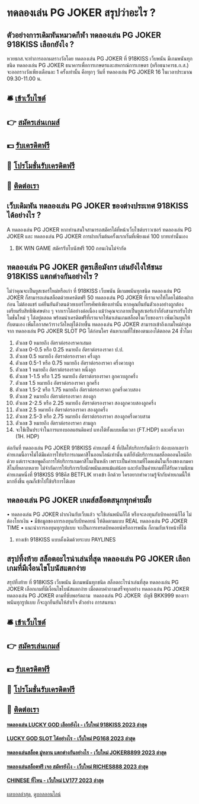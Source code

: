 # ทดลองเล่น PG JOKER สรุปว่าอะไร ?
## ตัวอย่างการเดิมพันหมวดกีฬา ทดลองเล่น PG JOKER 918KISS เลือกยังไง ?
หวยธกส.จะทำการออกผลรางวัลโดย ทดลองเล่น PG JOKER ที่ 918KISS เว็บพนัน มีเกมพนันทุกชนิด ทดลองเล่น PG JOKER ธนาคารเพื่อการเกษตรและสหกรณ์การเกษตร (หรือธนาคารธ.ก.ส.) จะออกรางวัลเพียงเดือนละ 1 ครั้งเท่านั้น คือทุกๆ วันที่ ทดลองเล่น PG JOKER 16 ในเวลาประมาณ 09.30-11.00 น.

## 🛎 [เข้าเว็บไซต์](https://bit.ly/3SdLNi2)
## 👉 [สมัครเล่นเกมส์](https://bit.ly/3SdLNi2)
## 💵 [รับเครดิตฟรี](https://bit.ly/3dyRKHj)
## 👑 [โปรโมชั่นรับเครดิตฟรี](https://bit.ly/3dyRKHj)
## 📱 [ติดต่อเรา](https://bit.ly/3dyRKHj)

## เว็บเดิมพัน ทดลองเล่น PG JOKER ของต่างประเทศ 918KISS ได้อย่างไร ?
A ทดลองเล่น PG JOKER หากท่านสนใจสามารถสมัครได้ที่หน้าเว็บไซต์บราวเซอร์ ทดลองเล่น PG JOKER และ ทดลองเล่น PG JOKER การฝากเริ่มต้นครั้งแรกเริ่มที่เพียงแค่ 100 บาทเท่านั้นเอง
1. BK WIN GAME สมัครรับโบนัสฟรี 100 ถอนเงินไม่จำกัด

## ทดลองเล่น PG JOKER สูตรเสือมังกร เล่นยังไงให้ชนะ 918KISS แตกต่างกันอย่างไร ?
ไม่ว่าคุณจะเป็นยูสเซอร์ใหม่หรือเก่า ที่ 918KISS เว็บพนัน มีเกมพนันทุกชนิด ทดลองเล่น PG JOKER ก็สามารถเล่นสล็อตด้วยเครดิตฟรี 50 ทดลองเล่น PG JOKER ที่เราแจกให้โดยไม่ต้องฝากก่อน ไม่ต้องแชร์ แค่ยืนยันตัวตนด้วยเบอร์โทรศัพท์เพียงเท่านั้น หากคุณยืนยันตัวเองอย่างถูกต้อง เตรียมรับสิทธิพิเศษต่าง ๆ จากเราได้อย่างต่อเนื่อง แม้ว่าคุณจะกลายเป็นยูสเซอร์เก่าก็ยังสามารถรับโปรโมชั่นใหม่ ๆ ได้อยู่ตลอด พร้อมนำเครดิตฟรีที่เราแจกให้มาเล่นเกมสล็อตในเว็บของเรา เพิ่มเงินทุนให้กับตนเอง เพิ่มโอกาสคว้ารางวัลใหญ่ได้ง่ายขึ้น ทดลองเล่น PG JOKER สามารถเข้าถึงเกมใหม่ล่าสุดจาก ทดลองเล่น PG JOKER SLOT PG ได้ก่อนใคร ค้นหาเกมที่ใช่ของตนเองได้ตลอด 24 ชั่วโมง
1. ตัวเลข 0 หมายถึง อัตราต่อรองราคาเสมอ
2. ตัวเลข 0-0.5 หรือ 0.25 หมายถึง อัตราต่อรองราคา ป.ป.
3. ตัวเลข 0.5 หมายถึง อัตราต่อรองราคา ครึ่งลูก
4. ตัวเลข 0.5-1 หรือ 0.75 หมายถึง อัตราต่อรองราคา ครึ่งควบลูก
5. ตัวเลข 1 หมายถึง อัตราต่อรองราคา หนึ่งลูก
6. ตัวเลข 1-1.5 หรือ 1.25 หมายถึง อัตราต่อรองราคา ลูกควบลูกครึ่ง
7. ตัวเลข 1.5 หมายถึง อัตราต่อรองราคา ลูกครึ่ง
8. ตัวเลข 1.5-2 หรือ 1.75 หมายถึง อัตราต่อรองราคา ลูกครึ่งควบสอง
9. ตัวเลข 2 หมายถึง อัตราต่อรองราคา สองลูก
10. ตัวเลข 2-2.5 หรือ 2.25 หมายถึง อัตราต่อรองราคา สองลูกควบสองลูกครึ่ง
11. ตัวเลข 2.5 หมายถึง อัตราต่อรองราคา สองลูกครึ่ง
12. ตัวเลข 2.5-3 หรือ 2.75 หมายถึง อัตราต่อรองราคา สองลูกครึ่งควบสาม
13. ตัวเลข 3 หมายถึง อัตราต่อรองราคา สามลูก
14. จะใช้เป็นประจำในการแทงบอลแฮนดิแคป แทงได้ทั้งแบบเต็มเวลา (FT.HDP) และครึ่งเวลา (1H. HDP)

ต่อกันที่ ทดลองเล่น PG JOKER 918KISS ค่ายเกมที่ 4 ที่เปิดให้บริการกันดีกว่า ต้องบอกเลยว่า ค่ายเกมนี้อาจไม่ได้มีแค่การให้บริการเกมคาสิโนออนไลน์เท่านั้น แต่ก็ยังมีบริการเกมสล็อตออนไลน์อีกด้วย แต่เราจะขอพูดถึงการให้บริการเกมคาสิโนเป็นหลัก เพราะเป็นค่ายเกมที่โดดเด่นในเรื่องของเกมคาสิโนที่หลากหลาย ไม่จำกัดการให้บริการกับนักพนันเลยแม้แต่น้อย และยังเป็นค่ายเกมที่ได้รับความนิยมค่ายเกมหนึ่งที่ 918KISS 918คีส BETFLIK ทางเข้า อีกด้วย ใครอยากทำความรู้จักกับค่ายเกมนี้ให้มากยิ่งขึ้น คุณก็เข้าไปใช้บริการได้เลย

## ทดลองเล่น PG JOKER เกมส์สล็อตสนุกทุกค่ายมั้ย
• ทดลองเล่น PG JOKER ฝากเงินกับเว็บแล้ว จะใช้เล่นพนันก็ได้ หรือจะลงทุนกับบิทคอยน์ก็ได้ ไม่ต้องโยกเงิน
• มีข้อมูลของการลงทุนกับบิทคอยน์ ให้ติดตามแบบ REAL ทดลองเล่น PG JOKER TIME
• แนะนำการลงทุนทุกรูปแบบ จะเป็นการเทรดบิทคอยน์หรือการพนัน ก็ถามกับเจ้าหน้าที่ได้
1. ทางเข้า 918KISS แบบดั้งเดิมด้วยระบบ PAYLINES

## สรุปทิ้งท้าย สล็อตอะไรน่าเล่นที่สุด ทดลองเล่น PG JOKER เลือกเกมที่มีเงื่อนไขโบนัสแตกง่าย
สรุปทิ้งท้าย ที่ 918KISS เว็บพนัน มีเกมพนันทุกชนิด สล็อตอะไรน่าเล่นที่สุด ทดลองเล่น PG JOKER เลือกเกมที่มีเงื่อนไขโบนัสแตกง่าย เมื่อตอบคำถามเสร็จทุกอย่าง ทดลองเล่น PG JOKER ทดลองเล่น PG JOKER ตามที่ซับพอร์ตถาม  ทดลองเล่น PG JOKER  บัญชี BKK999 ของเรา พนันทุกรูปแบบ ก็จะถูกยืนยันให้สำเร็จ
ตัวอย่าง การสนทนา

## 🛎 [เข้าเว็บไซต์](https://bit.ly/3SdLNi2)
## 👉 [สมัครเล่นเกมส์](https://bit.ly/3SdLNi2)
## 💵 [รับเครดิตฟรี](https://bit.ly/3dyRKHj)
## 👑 [โปรโมชั่นรับเครดิตฟรี](https://bit.ly/3dyRKHj)
## 📱 [ติดต่อเรา](https://bit.ly/3dyRKHj)

#### [ทดลองเล่น LUCKY GOD เลือกยังไง - เว็บใหม่ 918KISS 2023 ล่าสุด](https://atom.io/themes/ทดลองเล่น%20lucky%20god%20เลือกยังไง%20-%20เว็บใหม่%20918kiss%202023%20ล่าสุด)
#### [LUCKY GOD SLOT ได้อย่างไร - เว็บใหม่ PG168 2023 ล่าสุด](https://atom.io/themes/lucky%20god%20slot%20ได้อย่างไร%20-%20เว็บใหม่%20pg168%202023%20ล่าสุด)
#### [ทดลองเล่นสล็อต มู่หลาน แตกต่างกันอย่างไร - เว็บใหม่ JOKER8899 2023 ล่าสุด](https://atom.io/themes/ทดลองเล่นสล็อต%20มู่หลาน%20แตกต่างกันอย่างไร%20-%20เว็บใหม่%20joker8899%202023%20ล่าสุด)
#### [ทดลองเล่นสล็อตฟรี เจอ สมัครยังไง - เว็บใหม่ RICHES888 2023 ล่าสุด](https://atom.io/themes/ทดลองเล่นสล็อตฟรี%20เจอ%20สมัครยังไง%20-%20เว็บใหม่%20riches888%202023%20ล่าสุด)
#### [CHINESE ที่ไหน - เว็บใหม่ LV177 2023 ล่าสุด](https://atom.io/themes/chinese%20ที่ไหน%20-%20เว็บใหม่%20lv177%202023%20ล่าสุด)

[ผลบอลล่าสุด](https://siamsport.tv "ผลบอลล่าสุด"), [ดูบอลออนไลน์](https://siamsport.tv/ดูบอลสด "ดูบอลออนไลน์")